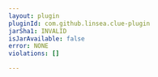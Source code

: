 ```yaml
---
layout: plugin
pluginId: com.github.linsea.clue-plugin
jarSha1: INVALID
isJarAvailable: false
error: NONE
violations: []

---
```

